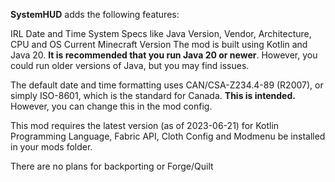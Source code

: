 **SystemHUD** adds the following features:

IRL Date and Time
System Specs like Java Version, Vendor, Architecture, CPU and OS
Current Minecraft Version
The mod is built using Kotlin and Java 20. **It is recommended that you run Java 20 or newer**. However, you could run older versions of Java, but you may find issues.

The default date and time formatting uses CAN/CSA-Z234.4-89 (R2007), or simply ISO-8601, which is the standard for Canada. **This is intended.** However, you can change this in the mod config.

This mod requires the latest version (as of 2023-06-21) for Kotlin Programming Language, Fabric API, Cloth Config and Modmenu be installed in your mods folder.

There are no plans for backporting or Forge/Quilt